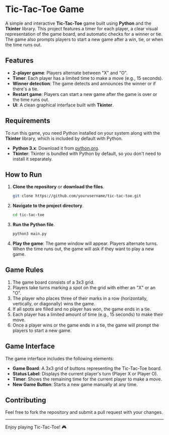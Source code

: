 # Tic-Tac-Toe Game 

A simple and interactive **Tic-Tac-Toe** game built using **Python** and the **Tkinter** library. This project features a timer for each player, a clear visual representation of the game board, and automatic checks for a winner or tie. The game also prompts players to start a new game after a win, tie, or when the time runs out.

## Features

- **2-player game**: Players alternate between "X" and "O".
- **Timer**: Each player has a limited time to make a move (e.g., 15 seconds).
- **Winner detection**: The game detects and announces the winner or if there's a tie.
- **Restart game**: Players can start a new game after the game is over or the time runs out.
- **UI**: A clean graphical interface built with **Tkinter**.

## Requirements

To run this game, you need Python installed on your system along with the **Tkinter** library, which is included by default with Python.

- **Python 3.x**: Download it from [python.org](https://www.python.org/).
- **Tkinter**: Tkinter is bundled with Python by default, so you don't need to install it separately.

## How to Run

1. **Clone the repository** or **download the files**.

    ```bash
    git clone https://github.com/yourusername/tic-tac-toe.git
    ```

2. **Navigate to the project directory**.

    ```bash
    cd tic-tac-toe
    ```

3. **Run the Python file**.

    ```bash
    python3 main.py
    ```

4. **Play the game**: The game window will appear. Players alternate turns. When the time runs out, the game will ask if they want to play a new game.

## Game Rules

1. The game board consists of a 3x3 grid.
2. Players take turns marking a spot on the grid with either an "X" or an "O".
3. The player who places three of their marks in a row (horizontally, vertically, or diagonally) wins the game.
4. If all spots are filled and no player has won, the game ends in a tie.
5. Each player has a limited amount of time (e.g., 15 seconds) to make their move.
6. Once a player wins or the game ends in a tie, the game will prompt the players to start a new game.

## Game Interface

The game interface includes the following elements:

- **Game Board**: A 3x3 grid of buttons representing the Tic-Tac-Toe board.
- **Status Label**: Displays the current player's turn (Player X or Player O).
- **Timer**: Shows the remaining time for the current player to make a move.
- **New Game Button**: Starts a new game manually at any time.

## Contributing

Feel free to fork the repository and submit a pull request with your changes.

---

Enjoy playing Tic-Tac-Toe! 🎮
